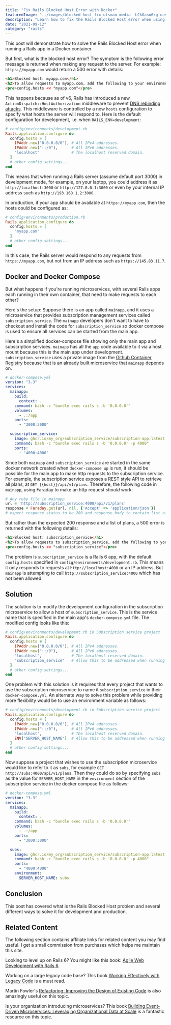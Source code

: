 ```yaml
---
title: "Fix Rails Blocked Host Error with Docker"
featuredImage: "../images/blocked-host-fix-utsman-media--LCkOaso6rg-unsplash.jpg"
description: "Learn how to fix the Rails Blocked Host error when using Docker."
date: "2021-09-12"
category: "rails"
---
```


This post will demonstrate how to solve the Rails Blocked Host error when running a Rails app in a Docker container.

But first, what is the blocked host error? The symptom is the following error message is returned when making any request to the server. For example: `https://myapp.com` would return a 500 error with details:

```html
<h1>Blocked host: myapp.com</h1>
<h2>To allow requests to myapp.com, add the following to your environment configuration:</h2>
<pre>config.hosts << "myapp.com"</pre>
```

This happens because as of v6, Rails has introduced a new `ActionDispatch::HostAuthorization` middleware to prevent [DNS rebinding attacks](https://danielmiessler.com/blog/dns-rebinding-explained/). This middleware is controlled by a new `hosts` configuration to specify what hosts the server will respond to. Here is the default configuration for development, i.e. when `RAILS_ENV=development`:

```ruby
# config/environments/development.rb
Rails.application.configure do
  config.hosts = [
    IPAddr.new("0.0.0.0/0"), # All IPv4 addresses.
    IPAddr.new("::/0"),      # All IPv6 addresses.
    "localhost"              # The localhost reserved domain.
  ]
  # other config settings...
end
```

This means that when running a Rails server (assume default port 3000) in development mode, for example, on your laptop, you could address it as `http://localhost:3000` or `http://127.0.0.1:3000` or even by your internal IP address such as `http://193.168.1.2:3000`.

In production, if your app should be available at `https://myapp.com`, then the hosts could be configured as:

```ruby
# config/environments/production.rb
Rails.application.configure do
  config.hosts = [
    "myapp.com"
  ]
  # other config settings...
end
```

In this case, the Rails server would respond to any requests from `https://myapp.com`, but not from an IP address such as `https://145.83.11.7`.

## Docker and Docker Compose

But what happens if you're running microservices, with several Rails apps each running in their own container, that need to make requests to each other?

Here's the setup: Suppose there is an app called `mainapp`, and it uses a microservice that provides subscription management services called `subscription_service`. The `mainapp` developers don't want to have to checkout and install the code for `subscription_service` so docker compose is used to ensure all services can be started from the main app.

Here's a simplified docker-compose file showing only the main app and subscription services. `mainapp` has all the `app` code available to it via a host mount because this is the main app under development. `subscription_service` uses a private image from the [Github Container Registry](https://github.blog/2020-09-01-introducing-github-container-registry/) because that is an already built microservice that `mainapp` depends on.

```yml
# docker-compose.yml
version: "3.3"
services:
  mainapp:
    build:
      context: .
    command: bash -c "bundle exec rails s -b '0.0.0.0'"
    volumes:
      - .:/app
    ports:
      - "3000:3000"

  subscription_service:
    image: ghcr.io/my_org/subscription_service/subscription-app:latest
    command: bash -c "bundle exec rails s -b '0.0.0.0' -p 4000"
    ports:
      - "4000:4000"
```

Since both `mainapp` and `subscription_service` are started in the same docker network created when `docker-compose up` is run, it should be possible for the main app to make http requests to the subscription service. For example, the subscription service exposes a REST style API to retrieve all plans, at `GET {{host}}/api/v1/plans`. Therefore, the following code in `mainapp`, using Faraday to make an http request *should* work:

```ruby
# Any ruby file in mainapp
url = 'http://subscription_service:4000/api/v1/plans'
response = Faraday.get(url, nil, {'Accept' => 'application/json'})
# expect response.status to be 200 and response.body to contain list of plans
```

But rather than the expected 200 response and a list of plans, a 500 error is returned with the following details:

```html
<h1>Blocked host: subscription_service</h1>
<h2>To allow requests to subscription_service, add the following to your environment configuration:</h2>
<pre>config.hosts << "subscription_service"</pre>
```

The problem is `subscription_service` is a Rails 6 app, with the default `config.hosts` specified in `config/environments/development.rb`. This means it only responds to requests at `http://localhost:4000` or an IP address. But `mainapp` is attempting to call `http://subscription_service:4000` which has not been allowed.

## Solution

The solution is to modify the development configuration in the subscription microservice to allow a host of `subscription_service`. This is the service name that is specified in the main app's `docker-compose.yml` file. The modified config looks like this:

```ruby
# config/environments/development.rb in Subscription service project
Rails.application.configure do
  config.hosts = [
    IPAddr.new("0.0.0.0/0"), # All IPv4 addresses.
    IPAddr.new("::/0"),      # All IPv6 addresses.
    "localhost",             # The localhost reserved domain.
    "subscription_service"   # Allow this to be addressed when running in containers via docker-compose.yml.
  ]
  # other config settings...
end
```

One problem with this solution is it requires that every project that wants to use the subscription microservice to name it `subscription_service` in their `docker-compose.yml`. An alternate way to solve this problem while providing more flexibility would be to use an environment variable as follows:

```ruby
# config/environments/development.rb in Subscription service project
Rails.application.configure do
  config.hosts = [
    IPAddr.new("0.0.0.0/0"), # All IPv4 addresses.
    IPAddr.new("::/0"),      # All IPv6 addresses.
    "localhost",             # The localhost reserved domain.
    ENV["SERVER_HOST_NAME"]  # Allow this to be addressed when running in containers via docker-compose.yml.
  ]
  # other config settings...
end
```

Now suppose a project that wishes to use the subscription microservice would like to refer to it as `subs`, for example `GET http://subs:4000/api/v1/plans`. Then they could do so by specifying `subs` as the value for `SERVER_HOST_NAME` in the `environment` section of the subscription service in the docker compose file as follows:

```yml
# docker-compose.yml
version: "3.3"
services:
  mainapp:
    build:
      context: .
    command: bash -c "bundle exec rails s -b '0.0.0.0'"
    volumes:
      - .:/app
    ports:
      - "3000:3000"

  subs:
    image: ghcr.io/my_org/subscription_service/subscription-app:latest
    command: bash -c "bundle exec rails s -b '0.0.0.0' -p 4000"
    ports:
      - "4000:4000"
    environment:
      SERVER_HOST_NAME: subs
```

## Conclusion

This post has covered what is the Rails Blocked Host problem and several different ways to solve it for development and production.

## Related Content

The following section contains affiliate links for related content you may find useful. I get a small commission from purchases which helps me maintain this site.

Looking to level up on Rails 6? You might like this book: [Agile Web Development with Rails 6](https://amzn.to/3wS8GNA).

Working on a large legacy code base? This book [Working Effectively with Legacy Code](https://amzn.to/3accwHF) is a must read.

Martin Fowler's [Refactoring: Improving the Design of Existing Code](https://amzn.to/2RFC0Xn) is also amazingly useful on this topic.

Is your organization introducing microservices? This book [Building Event-Driven Microservices: Leveraging Organizational Data at Scale](https://amzn.to/3uSxa87) is a fantastic resource on this topic.
